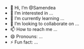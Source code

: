 - 👋 Hi, I’m @Samendea
- 👀 I’m interested in ...
- 🌱 I’m currently learning ...
- 💞️ I’m looking to collaborate on ...
- 📫 How to reach me ...
- 😄 Pronouns: ...
- ⚡ Fun fact: ...

<!---
Samendea/Samendea is a ✨ special ✨ repository because its `README.md` (this file) appears on your GitHub profile.
You can click the Preview link to take a look at your changes.
--->
